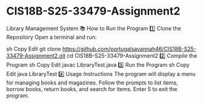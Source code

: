 # CIS18B-S25-33479-Assignment2
Library Management System 📚
How to Run the Program
1️⃣ Clone the Repository
Open a terminal and run:

sh
Copy
Edit
git clone https://github.com/portugalsavannah46/CIS18B-S25-33479-Assignment2.git
cd CIS18B-S25-33479-Assignment2
2️⃣ Compile the Program
sh
Copy
Edit
javac LibraryTest.java
3️⃣ Run the Program
sh
Copy
Edit
java LibraryTest
4️⃣ Usage Instructions
The program will display a menu for managing books and magazines.
Follow the prompts to list items, borrow books, return books, and search for items.
Enter 5 to exit the program.